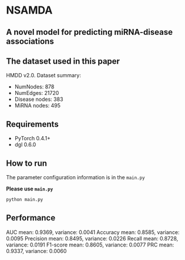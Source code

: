 # NSAMDA
## A novel model for predicting miRNA-disease associations

The dataset used in this paper 
---------------------------------------
HMDD v2.0. Dataset summary:
- NumNodes: 878
- NumEdges: 21720
- Disease nodes: 383
- MiRNA nodes:  495

Requirements
--------------------------------
- PyTorch 0.4.1+
- dgl 0.6.0


How to run
--------------------------------
The parameter configuration information is in the `main.py`

**Please use `main.py`**


```python
python main.py
```




Performance
-------------------------

 AUC mean: 0.9369, variance: 0.0041 
 Accuracy mean: 0.8585, variance: 0.0095 
 Precision mean: 0.8495, variance: 0.0226 
 Recall mean: 0.8728, variance: 0.0191 
 F1-score mean: 0.8605, variance: 0.0077 
 PRC mean: 0.9337, variance: 0.0060

